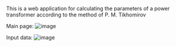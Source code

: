 This is a web application for calculating the parameters of a power transformer according to the method of P. M. Tikhomirov

Main page:
![image](https://user-images.githubusercontent.com/53041406/218242060-8b5b26f0-19f9-47be-a953-65398940eece.png)

Input data:
![image](https://user-images.githubusercontent.com/53041406/218242140-a8e9d5a4-6ab7-4f24-8ba2-9216d280baea.png)
